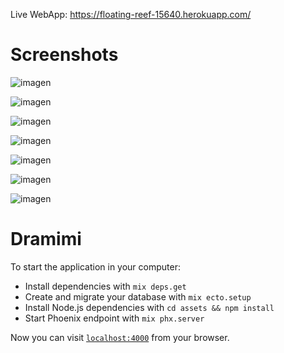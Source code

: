 Live WebApp: https://floating-reef-15640.herokuapp.com/

# Screenshots

![imagen](https://user-images.githubusercontent.com/30305964/76489824-1e9a8c80-63ef-11ea-95bd-37a560f0c7a5.png)

![imagen](https://user-images.githubusercontent.com/30305964/76489857-2e19d580-63ef-11ea-9533-be63854d777c.png)

![imagen](https://user-images.githubusercontent.com/30305964/76489882-3ffb7880-63ef-11ea-920d-bea69234688a.png)

![imagen](https://user-images.githubusercontent.com/30305964/76489902-50abee80-63ef-11ea-8866-1ba2bede86d3.png)

![imagen](https://user-images.githubusercontent.com/30305964/76489917-5b668380-63ef-11ea-8eb0-a71f84107ed0.png)

![imagen](https://user-images.githubusercontent.com/30305964/76489957-6f11ea00-63ef-11ea-8e9f-c61051a59644.png)

![imagen](https://user-images.githubusercontent.com/30305964/76490006-80f38d00-63ef-11ea-9d90-dacdbdf4b86f.png)


# Dramimi

To start the application in your computer:

  * Install dependencies with `mix deps.get`
  * Create and migrate your database with `mix ecto.setup`
  * Install Node.js dependencies with `cd assets && npm install`
  * Start Phoenix endpoint with `mix phx.server`

Now you can visit [`localhost:4000`](http://localhost:4000) from your browser.


